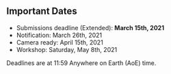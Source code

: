 

## Important Dates

- Submissions deadline (Extended):   **March 15th, 2021**
- Notification:                   March 26th, 2021
- Camera ready:                      April 15th, 2021
- Workshop:                          Saturday, May 8th, 2021

Deadlines are at 11:59 Anywhere on Earth (AoE) time.
